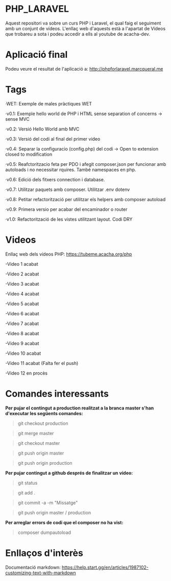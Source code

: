 # PHP_LARAVEL
Aquest repositori va sobre un curs PHP i Laravel, el qual faig el seguiment amb un conjunt de vídeos. L'enllaç web d'aquests està a l'apartat de Vídeos que trobareu a sota i podeu accedir a ells al youtube de acacha-dev.

# Aplicació final
Podeu veure el resultat de l'aplicació a: http://phpforlaravel.marcqueral.me

# Tags
·WET: Exemple de males pràctiques WET

·v0.1: Exemple hello world de PHP i HTML sense separation of concerns -> sense MVC

·v0.2: Versió Hello World amb MVC

·v0.3: Versió del codi al final del primer video

·v0.4: Separar la configuracio (config.php) del codi -> Open to extension closed to modification

·v0.5: Reafctoritzacio feta per PDO i afegit composer.json per funcionar amb autoloads i no necessitar rquires. També namespaces en php.

·v0.6: Edició dels fitxers connection i database.

·v0.7: Utilitzar paquets amb composer. Utilitzar .env dotenv

·v0.8: Petitar refactorització per utilitzar els helpers amb composer autoload

·v0.9: Primera versio per acabar del encaminador o router

·v1.0: Refactorització de les vistes utilitzant layout. Codi DRY


# Videos
Enllaç web dels vídeos PHP: https://tubeme.acacha.org/php

-Video 1 acabat

-Video 2 acabat

-Video 3 acabat

-Video 4 acabat

-Video 5 acabat

-Video 6 acabat

-Video 7 acabat

-Video 8 acabat

-Video 9 acabat

-Video 10 acabat

-Video 11 acabat (Falta fer el push)

-Video 12 en procès


# Comandes interessants
**Per pujar el contingut a production realitzat a la branca master s'han d'executar les següents comandes:**

>git checkout production 

>git merge master

>git checkout master

>git push origin master

>git push origin production

**Per pujar contingut a github després de finalitzar un vídeo:**

>git status

>git add .

>git commit -a -m "Missatge"

>git push origin master / production

**Per arreglar errors de codi que el composer no ha vist:**
>composer dumpautoload

# Enllaços d'interès
Documentació markdown: https://help.start.gg/en/articles/1987102-customizing-text-with-markdown
